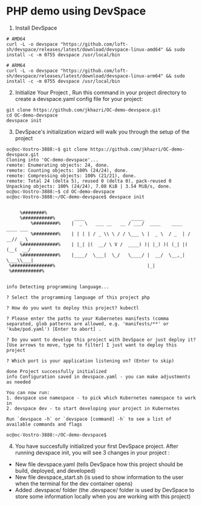 # PHP demo using DevSpace

1. Install DevSpace
```
# AMD64
curl -L -o devspace "https://github.com/loft-sh/devspace/releases/latest/download/devspace-linux-amd64" && sudo install -c -m 0755 devspace /usr/local/bin

# ARM64
curl -L -o devspace "https://github.com/loft-sh/devspace/releases/latest/download/devspace-linux-arm64" && sudo install -c -m 0755 devspace /usr/local/bin
```
2.    Initialize Your Project , Run this command in your project directory to create a devspace.yaml config file for your project:
```
git clone https://github.com/jkhazri/OC-demo-devspace.git
cd OC-demo-devspace
devspace init
```
3. DevSpace's initialization wizard will walk you through the setup of the project
```
oc@oc-Vostro-3888:~$ git clone https://github.com/jkhazri/OC-demo-devspace.git
Cloning into 'OC-demo-devspace'...
remote: Enumerating objects: 24, done.
remote: Counting objects: 100% (24/24), done.
remote: Compressing objects: 100% (21/21), done.
remote: Total 24 (delta 5), reused 0 (delta 0), pack-reused 0
Unpacking objects: 100% (24/24), 7.08 KiB | 3.54 MiB/s, done.
oc@oc-Vostro-3888:~$ cd OC-demo-devspace
oc@oc-Vostro-3888:~/OC-demo-devspace$ devspace init


     %########%      
     %###########%       ____                 _____                      
         %#########%    |  _ \   ___ __   __ / ___/  ____    ____   ____ ___ 
         %#########%    | | | | / _ \\ \ / / \___ \ |  _ \  / _  | / __// _ \
     %#############%    | |_| |(  __/ \ V /  ____) )| |_) )( (_| |( (__(  __/
     %#############%    |____/  \___|  \_/   \____/ |  __/  \__,_| \___\\___|
 %###############%                                  |_|
 %###########%


info Detecting programming language...

? Select the programming language of this project php

? How do you want to deploy this project? kubectl

? Please enter the paths to your Kubernetes manifests (comma separated, glob patterns are allowed, e.g. 'manifests/**' or 'kube/pod.yaml') [Enter to abort] .

? Do you want to develop this project with DevSpace or just deploy it?  [Use arrows to move, type to filter] I just want to deploy this project

? Which port is your application listening on? (Enter to skip) 

done Project successfully initialized
info Configuration saved in devspace.yaml - you can make adjustments as needed
         
You can now run:
1. devspace use namespace - to pick which Kubernetes namespace to work in
2. devspace dev - to start developing your project in Kubernetes

Run `devspace -h` or `devspace [command] -h` to see a list of available commands and flags

oc@oc-Vostro-3888:~/OC-demo-devspace$ 
```
4. You have succesfully initialized your first DevSpace project.
   After running devspace init, you will see 3 changes in your project :
- New file devspace.yaml (tells DevSpace how this project should be build, deployed, and developed)
- New file devspace_start.sh (is used to show information to the user when the terminal for the dev container opens)
- Added .devspace/ folder (the .devspace/ folder is used by DevSpace to store some information locally when you are working with this project)

